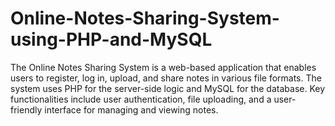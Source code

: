 # Online-Notes-Sharing-System-using-PHP-and-MySQL
The Online Notes Sharing System is a web-based application that enables users to register, log in, upload, and share notes in various file formats. The system uses PHP for the server-side logic and MySQL for the database. Key functionalities include user authentication, file uploading, and a user-friendly interface for managing and viewing notes.
